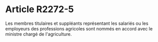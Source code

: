 # Article R2272-5

  
Les membres titulaires et suppléants représentant les salariés ou les employeurs des professions agricoles sont nommés en accord avec le ministre chargé de l'agriculture.